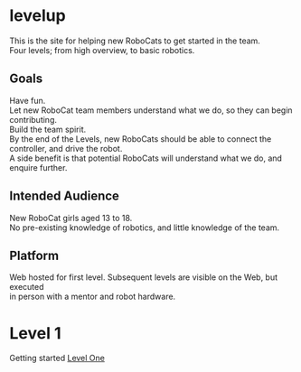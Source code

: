 # levelup
This is the site for helping new RoboCats to get started in the team.<br/>
Four levels; from high overview, to basic robotics.

## Goals
Have fun.<br/>
Let new RoboCat team members understand what we do, so they can begin contributing.<br/>
Build the team spirit.<br/>
By the end of the Levels, new RoboCats should be able to connect the controller, and drive the robot.<br/>
A side benefit is that potential RoboCats will understand what we do, and enquire further.

## Intended Audience
New RoboCat girls aged 13 to 18.<br/>
No pre-existing knowledge of robotics, and little knowledge of the team.<br/>

## Platform
Web hosted for first level. Subsequent levels are visible on the Web, but executed<br/>
in person with a mentor and robot hardware.<br/>

# Level 1
Getting started <a href="htm/level1.htm">Level One</a>
